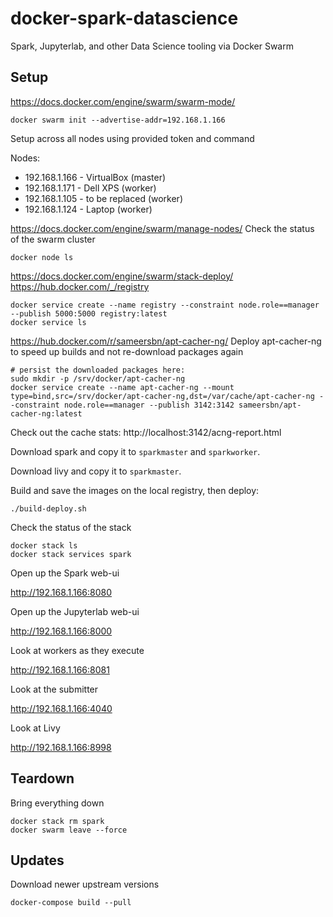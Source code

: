 # docker-spark-datascience

Spark, Jupyterlab, and other Data Science tooling via Docker Swarm

## Setup

https://docs.docker.com/engine/swarm/swarm-mode/

```shell
docker swarm init --advertise-addr=192.168.1.166
```

Setup across all nodes using provided token and command

Nodes:

* 192.168.1.166 - VirtualBox (master)
* 192.168.1.171 - Dell XPS (worker)
* 192.168.1.105 - to be replaced (worker)
* 192.168.1.124 - Laptop (worker)

https://docs.docker.com/engine/swarm/manage-nodes/
Check the status of the swarm cluster

```shell
docker node ls
```

https://docs.docker.com/engine/swarm/stack-deploy/
https://hub.docker.com/_/registry

```shell
docker service create --name registry --constraint node.role==manager --publish 5000:5000 registry:latest
docker service ls
```

https://hub.docker.com/r/sameersbn/apt-cacher-ng/
Deploy apt-cacher-ng to speed up builds and not re-download packages again

```shell
# persist the downloaded packages here:
sudo mkdir -p /srv/docker/apt-cacher-ng
docker service create --name apt-cacher-ng --mount type=bind,src=/srv/docker/apt-cacher-ng,dst=/var/cache/apt-cacher-ng --constraint node.role==manager --publish 3142:3142 sameersbn/apt-cacher-ng:latest
```

Check out the cache stats: http://localhost:3142/acng-report.html

Download spark and copy it to `sparkmaster` and `sparkworker`.

Download livy and copy it to `sparkmaster`.

Build and save the images on the local registry, then deploy:

```shell
./build-deploy.sh
```

Check the status of the stack

```shel
docker stack ls
docker stack services spark
```

Open up the Spark web-ui

http://192.168.1.166:8080

Open up the Jupyterlab web-ui

http://192.168.1.166:8000

Look at workers as they execute

http://192.168.1.166:8081

Look at the submitter

http://192.168.1.166:4040

Look at Livy

http://192.168.1.166:8998

## Teardown

Bring everything down

```shell
docker stack rm spark
docker swarm leave --force
```

## Updates

Download newer upstream versions

```shell
docker-compose build --pull
```
